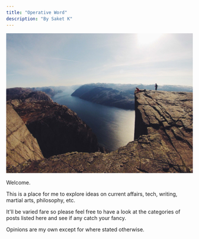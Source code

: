 ```yaml
---
title: "Operative Word"
description: "By Saket K"
---
```


![vista of man standing on cliff](pexels-snapwire-6763.jpeg "Photo Source: Snapwire from Pexels")

Welcome.

This is a place for me to explore ideas on current affairs, tech, writing, martial arts, philosophy, etc.

It'll be varied fare so please feel free to have a look at the categories of posts listed here and see if any catch your fancy.

Opinions are my own except for where stated otherwise.
